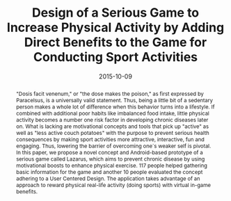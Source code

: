 ---
abstract: '"Dosis facit venenum," or "the dose makes the poison," as first expressed
  by Paracelsus, is a universally valid statement. Thus, being a little bit of a sedentary
  person makes a whole lot of difference when this behavior turns into a lifestyle.
  If combined with additional poor habits like imbalanced food intake, little physical
  activity becomes a number one risk factor in developing chronic diseases later on.
  What is lacking are motivational concepts and tools that pick up "active" as well
  as "less active couch potatoes" with the purpose to prevent serious health consequences
  by making sport activities more attractive, interactive, fun and engaging. Thus,
  lowering the barrier of overcoming one´s weaker self is pivotal. In this paper,
  we propose a novel concept and Android-based prototype of a serious game called
  Lazarus, which aims to prevent chronic disease by using motivational boosts to enhance
  physical exercise. 117 people helped gathering basic information for the game and
  another 10 people evaluated the concept adhering to a User Centered Design. The
  application takes advantage of an approach to reward physical real-life activity
  (doing sports) with virtual in-game benefits.'
authors:
- René Baranyi
- Dennis Matthias Binder
- Nadja Lederer
- Thomas Grechenig
date: '2015-10-09'
featured: false
links:
- name: Publik
  url: https://publik.tuwien.ac.at/showentry.php?ID=246565&lang=2
publication: 'Vortrag: International Conference on Biomedical and Health Informatics
  (ICBHI 2015), Haikou, China; 09.10.2015 - 10.10.2015; in: "Proceedings of the International
  Conference on Biomedical and Health Informatics (ICBHI 2015)", (2015), S. 1 - 4'
publication_types:
- '1'
publishDate: '2015-10-09'
title: Design of a Serious Game to Increase Physical Activity by Adding Direct Benefits
  to the Game for Conducting Sport Activities
url_pdf: ''
---